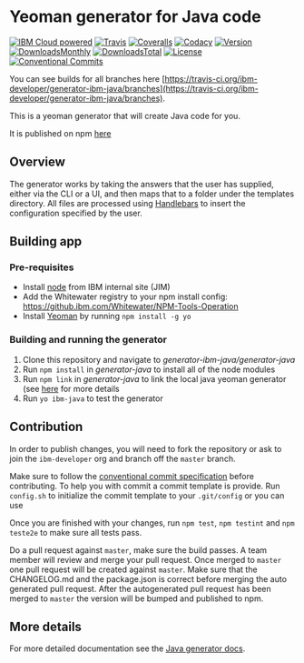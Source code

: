# Yeoman generator for Java code 

[![IBM Cloud powered][img-ibmcloud-powered]][url-cloud]
[![Travis][img-travis]][url-travis]
[![Coveralls][img-coveralls-master]][url-coveralls-master]
[![Codacy][img-codacy]][url-codacy]
[![Version][img-version]][url-npm]
[![DownloadsMonthly][img-npm-downloads-monthly]][url-npm]
[![DownloadsTotal][img-npm-downloads-total]][url-npm]
[![License][img-license]][url-npm]
[![Conventional Commits](https://img.shields.io/badge/Conventional%20Commits-1.0.0-yellow.svg)](https://conventionalcommits.org)

[img-ibmcloud-powered]: https://img.shields.io/badge/IBM%20Cloud-powered-blue.svg
[url-cloud]: http://bluemix.net

[img-travis]: https://travis-ci.org/ibm-developer/generator-ibm-java.svg?branch=master
[url-travis]: https://travis-ci.org/ibm-developer/generator-ibm-java

[img-coveralls-master]: https://coveralls.io/repos/github/ibm-developer/generator-ibm-java/badge.svg
[url-coveralls-master]: https://coveralls.io/github/ibm-developer/generator-ibm-java

[img-codacy]: https://api.codacy.com/project/badge/Grade/a5893a4622094dc8920c8a372a8d3588?branch=master
[url-codacy]: https://www.codacy.com/app/ibm-developer/generator-ibm-java

[img-version]: https://img.shields.io/npm/v/generator-ibm-java.svg
[url-npm]: https://www.npmjs.com/package/generator-ibm-java

[img-npm-downloads-monthly]: https://img.shields.io/npm/dm/generator-ibm-java.svg

[img-npm-downloads-total]: https://img.shields.io/npm/dt/generator-ibm-java.svg

[img-license]: https://img.shields.io/npm/l/generator-ibm-java.svg

You can see builds for all branches here [https://travis-ci.org/ibm-developer/generator-ibm-java/branches](https://travis-ci.org/ibm-developer/generator-ibm-java/branches).

This is a yeoman generator that will create Java code for you.

It is published on npm [here](https://www.npmjs.com/package/generator-ibm-java)

## Overview
The generator works by taking the answers that the user has supplied, either via the CLI or a UI, and then maps that to a folder under the templates directory. All files are processed using [Handlebars](http://handlebarsjs.com/) to insert the configuration specified by the user.

## Building app

### Pre-requisites

* Install [node](https://nodejs.org/en/) from IBM internal site (JIM)
* Add the Whitewater registry to your npm install config: https://github.ibm.com/Whitewater/NPM-Tools-Operation
* Install [Yeoman](http://yeoman.io/learning/index.html) by running ```npm install -g yo```

### Building and running the generator

1. Clone this repository and navigate to *generator-ibm-java/generator-java*
2. Run ```npm install``` in *generator-java* to install all of the node modules
3. Run ```npm link``` in *generator-java* to link the local java yeoman generator (see [here](http://yeoman.io/authoring/index.html) for more details
4. Run ```yo ibm-java``` to test the generator

## Contribution
            
In order to publish changes, you will need to fork the repository or ask to join the `ibm-developer` org and branch off the `master` branch.

Make sure to follow the [conventional commit specification](https://conventionalcommits.org/) before contributing. To help you with commit a commit template is provide.
Run `config.sh` to initialize the commit template to your `.git/config` or you can use 

Once you are finished with your changes, run `npm test`, `npm testint` and `npm teste2e` to make sure all tests pass.

Do a pull request against `master`, make sure the build passes. A team member will review and merge your pull request.
Once merged to `master` one pull request will be created against `master`. Make sure that the CHANGELOG.md and the package.json is correct before merging the auto generated pull request. After the autogenerated 
pull request has been merged to `master` the version will be bumped and published to npm.

## More details

For more detailed documentation see the [Java generator docs](https://pages.github.ibm.com/arf/java-codegen-devguide/java/intro/).

